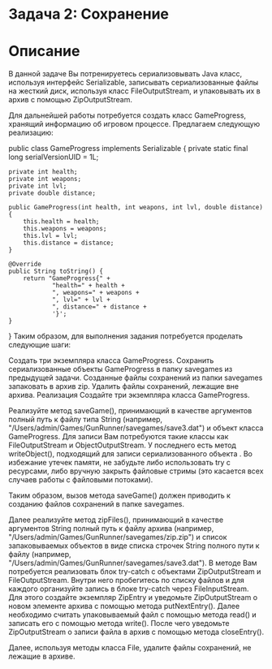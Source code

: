 # Задача 2: Сохранение

# Описание

В данной задаче Вы потренируетесь сериализовывать Java класс, используя интерфейс Serializable, записывать сериализованные файлы на жесткий диск, используя класс FileOutputStream, и упаковывать их в архив с помощью ZipOutputStream.

Для дальнейшей работы потребуется создать класс GameProgress, хранящий информацию об игровом процессе. Предлагаем следующую реализацию:

public class GameProgress implements Serializable {
    private static final long serialVersionUID = 1L;

    private int health;
    private int weapons;
    private int lvl;
    private double distance;

    public GameProgress(int health, int weapons, int lvl, double distance) {
        this.health = health;
        this.weapons = weapons;
        this.lvl = lvl;
        this.distance = distance;
    }

    @Override
    public String toString() {
        return "GameProgress{" +
                "health=" + health +
                ", weapons=" + weapons +
                ", lvl=" + lvl +
                ", distance=" + distance +
                '}';
    }
}
Таким образом, для выполнения задания потребуется проделать следующие шаги:

Создать три экземпляра класса GameProgress.
Сохранить сериализованные объекты GameProgress в папку savegames из предыдущей задачи.
Созданные файлы сохранений из папки savegames запаковать в архив zip.
Удалить файлы сохранений, лежащие вне архива.
Реализация
Создайте три экземпляра класса GameProgress.

Реализуйте метод saveGame(), принимающий в качестве аргументов полный путь к файлу типа String (например, "/Users/admin/Games/GunRunner/savegames/save3.dat") и объект класса GameProgress. Для записи Вам потребуются такие классы как FileOutputStream и ObjectOutputStream. У последнего есть метод writeObject(), подходящий для записи сериализованного объекта . Во избежание утечек памяти, не забудьте либо использовать try с ресурсами, либо вручную закрыть файловые стримы (это касается всех случаев работы с файловыми потоками).

Таким образом, вызов метода saveGame() должен приводить к созданию файлов сохранений в папке savegames.

Далее реализуйте метод zipFiles(), принимающий в качестве аргументов String полный путь к файлу архива (например, "/Users/admin/Games/GunRunner/savegames/zip.zip") и список запаковываемых объектов в виде списка строчек String полного пути к файлу (например, "/Users/admin/Games/GunRunner/savegames/save3.dat"). В методе Вам потребуется реализовать блок try-catch с объектами ZipOutputStream и FileOutputStream. Внутри него пробегитесь по списку файлов и для каждого организуйте запись в блоке try-catch через FileInputStream. Для этого создайте экземпляр ZipEntry и уведомьте ZipOutputStream о новом элементе архива с помощью метода putNextEntry(). Далее необходимо считать упаковываемый файл с помощью метода read() и записать его с помощью метода write(). После чего уведомьте ZipOutputStream о записи файла в архив с помощью метода closeEntry().

Далее, используя методы класса File, удалите файлы сохранений, не лежащие в архиве.


